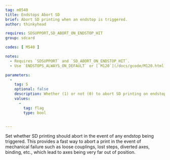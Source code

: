 ```yaml
---
tag: m0540
title: Endstops Abort SD
brief: Abort SD printing when an endstop is triggered.
author: thinkyhead

requires: SDSUPPORT,SD_ABORT_ON_ENDSTOP_HIT
group: sdcard

codes: [ M540 ]

notes:
  - Requires `SDSUPPORT` and `SD_ABORT_ON_ENDSTOP_HIT`.
  - Use `ENDSTOPS_ALWAYS_ON_DEFAULT` or [`M120`](/docs/gcode/M120.html) to ensure that endstops are enabled.

parameters:
  -
    tag: S
    optional: false
    description: Whether (1) or not (0) to abort SD printing on endstop hit.
    values:
      -
        tag: flag
        type: bool


---
```


Set whether SD printing should abort in the event of any endstop being triggered. This provides a fast way to abort a print in the event of mechanical failure such as loose couplings, lost steps, diverted axes, binding, etc., which lead to axes being very far out of position.
